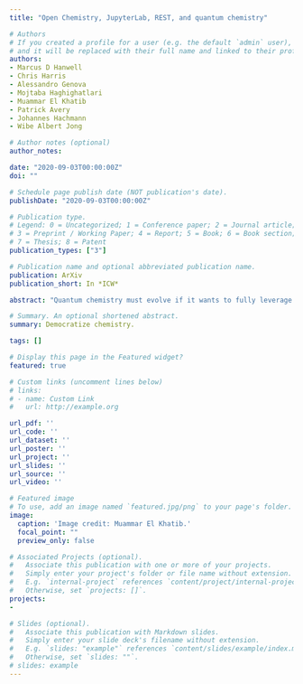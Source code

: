 ```yaml
---
title: "Open Chemistry, JupyterLab, REST, and quantum chemistry"

# Authors
# If you created a profile for a user (e.g. the default `admin` user), write the username (folder name) here 
# and it will be replaced with their full name and linked to their profile.
authors:
- Marcus D Hanwell 
- Chris Harris 
- Alessandro Genova
- Mojtaba Haghighatlari 
- Muammar El Khatib 
- Patrick Avery 
- Johannes Hachmann 
- Wibe Albert Jong

# Author notes (optional)
author_notes:

date: "2020-09-03T00:00:00Z"
doi: ""

# Schedule page publish date (NOT publication's date).
publishDate: "2020-09-03T00:00:00Z"

# Publication type.
# Legend: 0 = Uncategorized; 1 = Conference paper; 2 = Journal article;
# 3 = Preprint / Working Paper; 4 = Report; 5 = Book; 6 = Book section;
# 7 = Thesis; 8 = Patent
publication_types: ["3"]

# Publication name and optional abbreviated publication name.
publication: ArXiv
publication_short: In *ICW*

abstract: "Quantum chemistry must evolve if it wants to fully leverage the benefits of the inter-net age, where the worldwide web offers a vast tapestry of tools that enable usersto communicate and interact with complex data at the speed and convenience of abutton press. The Open Chemistry project has developed an open-source frameworkthat offers an end-to-end solution for producing, sharing, and visualizing quantumchemical data interactively on the web using an array of modern tools andapproaches. These tools build on some of the best open-source community projectssuch as Jupyter for interactive online notebooks, coupled with 3D accelerated visual-ization, state-of-the-art computational chemistry codes including NWChem and Psi4,and emerging machine learning and data mining tools such as ChemML and ANI.They offer flexible formats to import and export data, along with approaches tocompare computational and experimental data."

# Summary. An optional shortened abstract.
summary: Democratize chemistry.

tags: []

# Display this page in the Featured widget?
featured: true

# Custom links (uncomment lines below)
# links:
# - name: Custom Link
#   url: http://example.org

url_pdf: ''
url_code: ''
url_dataset: ''
url_poster: ''
url_project: ''
url_slides: ''
url_source: ''
url_video: ''

# Featured image
# To use, add an image named `featured.jpg/png` to your page's folder. 
image:
  caption: 'Image credit: Muammar El Khatib.'
  focal_point: ""
  preview_only: false

# Associated Projects (optional).
#   Associate this publication with one or more of your projects.
#   Simply enter your project's folder or file name without extension.
#   E.g. `internal-project` references `content/project/internal-project/index.md`.
#   Otherwise, set `projects: []`.
projects:
- 

# Slides (optional).
#   Associate this publication with Markdown slides.
#   Simply enter your slide deck's filename without extension.
#   E.g. `slides: "example"` references `content/slides/example/index.md`.
#   Otherwise, set `slides: ""`.
# slides: example
---
```

